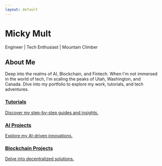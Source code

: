 ```yaml
---
layout: default
---
```


<!-- Floating Header -->
<div id="floating-header">
    <h1>Micky Mult</h1>
    <p>Engineer | Tech Enthusiast | Mountain Climber</p>
</div>

<!-- Dynamic Blurb -->
<div id="dynamic-blurb">
    <h2>About Me</h2>
    <p>
        Deep into the realms of AI, Blockchain, and Fintech. 
        When I'm not immersed in the world of tech, I'm scaling the peaks of Utah, Washington, and Canada. 
        Dive into my portfolio to explore my work, tutorials, and tech adventures.
    </p>
    <p id="typewriter"></p>
</div>

<!-- Floating Navigation Boxes -->
<div id="floating-nav">
    <a href="./tutorials/" class="nav-box">
        <h3>Tutorials</h3>
        <p>Discover my step-by-step guides and insights.</p>
    </a>
    <a href="./ai-projects/" class="nav-box">
        <h3>AI Projects</h3>
        <p>Explore my AI-driven innovations.</p>
    </a>
    <a href="./blockchain-projects/" class="nav-box">
        <h3>Blockchain Projects</h3>
        <p>Delve into decentralized solutions.</p>
    </a>
</div>